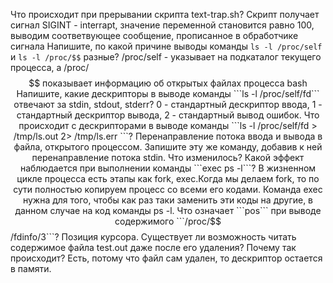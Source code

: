 Что происходит при прерывании скрипта text-trap.sh? Скрипт получает сигнал SIGINT - interrapt, значение переменной становится равно 100, выводим соответвующее сообщение, прописанное в обработчике сигнала
Напишите, по какой причине выводы команды ```ls -l /proc/self``` и ```ls -l /proc/$$``` разные? /proc/self - указывает на подкаталог текущего процесса, а /proc/$$ показывает информацию об открытых файлах процесса bash
 Напишите, какие дескрипторы в выводе команды ```ls -l /proc/self/fd``` отвечают за stdin, stdout, stderr? 0 - стандартный дескриптор ввода, 1 - стандартный дескриптор вывода, 2 - стандартный вывод ошибок.
 Что происходит с дескрипторами в выводе команды ```ls -l /proc/self/fd > /tmp/ls.out 2> /tmp/ls.err ```? Перенаправление потока ввода и вывода в файла, открытого процессом.
Запишите эту же команду, добавив к ней перенаправление потока stdin. Что изменилось?
Какой эффект наблюдается при выполнении команды ```exec ps -l```? В жизненном цикле процесса есть этапы как fork, exec.Когда мы делаем fork, то по сути полностью копируем процесс со всеми его кодами. Команда exec нужна для того, чтобы как раз таки заменить эти коды на другие, в данном случае на код команды ps -l.
Что означает ```pos``` при выводе содержимого ```/proc/$$/fdinfo/3```? Позиция курсора.
Существует ли возможность читать содержимое файла test.out даже после его удаления? Почему так происходит? Есть, потому что файл сам удален, то дескриптор остается в памяти.
